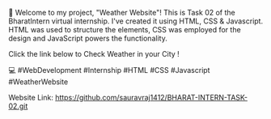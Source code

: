 🚀 Welcome to my project, "Weather Website"! This is Task 02 of the BharatIntern virtual internship. I've created it using HTML, CSS & Javascript. HTML was used to structure the elements, CSS was employed for the design and JavaScript powers the functionality.

Click the link below to Check Weather in your City !

💻 #WebDevelopment #Internship #HTML #CSS #Javascript #WeatherWebsite

Website Link: https://github.com/sauravraj1412/BHARAT-INTERN-TASK-02.git

